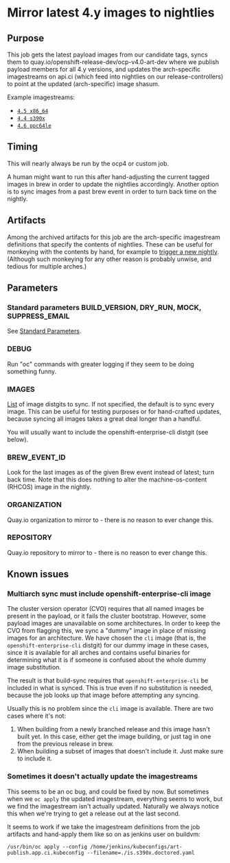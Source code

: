 # Mirror latest 4.y images to nightlies

## Purpose

This job gets the latest payload images from our candidate tags, syncs them to
quay.io/openshift-release-dev/ocp-v4.0-art-dev where we publish payload members
for all 4.y versions, and updates the arch-specific imagestreams on api.ci
(which feed into nightlies on our release-controllers) to point at the updated
(arch-specific) image shasum.

Example imagestreams:

* [`4.5 x86_64`](https://api.ci.openshift.org/console/project/ocp/browse/images/4.5-art-latest/)
* [`4.4 s390x`](https://api.ci.openshift.org/console/project/ocp-s390x/browse/images/4.4-art-latest-s390x)
* [`4.6 ppc64le`](https://api.ci.openshift.org/console/project/ocp-ppc64le/browse/images/4.6-art-latest-ppc64le)

## Timing

This will nearly always be run by the ocp4 or custom job.

A human might want to run this after hand-adjusting the current tagged images
in brew in order to update the nightlies accordingly. Another option is to sync
images from a past brew event in order to turn back time on the nightly.

## Artifacts

Among the archived artifacts for this job are the arch-specific imagestream
definitions that specify the contents of nightlies. These can be useful for
monkeying with the contents by hand, for example to [trigger a new nightly](https://github.com/openshift/art-docs/blob/master/4.y.z-stream.md#what-to-do-if-the-latest-nightly-is-rejected-).
(Although such monkeying for any other reason is probably unwise, and tedious
for multiple arches.)

## Parameters

### Standard parameters BUILD\_VERSION, DRY\_RUN, MOCK, SUPPRESS\_EMAIL

See [Standard Parameters](/jobs/README.md#standard-parameters).

### DEBUG

Run "oc" commands with greater logging if they seem to be doing something funny.

### IMAGES

[List](/jobs/README.md#list-parameters) of image distgits to sync.
If not specified, the default is to sync every image.
This can be useful for testing purposes or for hand-crafted updates, because
syncing all images takes a great deal longer than a handful.

You will usually want to include the openshift-enterprise-cli distgit (see below).

### BREW\_EVENT\_ID

Look for the last images as of the given Brew event instead of latest; turn back time.
Note that this does nothing to alter the machine-os-content (RHCOS) image in the nightly.

### ORGANIZATION

Quay.io organization to mirror to - there is no reason to ever change this.

### REPOSITORY

Quay.io repository to mirror to - there is no reason to ever change this.

## Known issues

### Multiarch sync must include openshift-enterprise-cli image

The cluster version operator (CVO) requires that all named images be present in
the payload, or it fails the cluster bootstrap. However, some payload images
are unavailable on some architectures. In order to keep the CVO from flagging
this, we sync a "dummy" image in place of missing images for an architecture.
We have chosen the `cli` image (that is, the `openshift-enterprise-cli`
distgit) for our dummy image in these cases, since it is available for all
arches and contains useful binaries for determining what it is if someone is
confused about the whole dummy image substitution.

The result is that build-sync requires that `openshift-enterprise-cli` be included in what is synced.
This is true even if no substitution is needed, because the job looks up that image before attempting any syncing.

Usually this is no problem since the `cli` image is available. There are two cases where it's not:

1. When building from a newly branched release and this image hasn't built yet.
   In this case, either get the image building, or just tag in one from the previous release in brew.
2. When building a subset of images that doesn't include it. Just make sure to include it.

### Sometimes it doesn't actually update the imagestreams

This seems to be an oc bug, and could be fixed by now. But sometimes when we
`oc apply` the updated imagestream, everything seems to work, but we find the
imagestream isn't actually updated. Naturally we always notice this when we're
trying to get a release out at the last second.

It seems to work if we take the imagestream definitions from the job artifacts
and hand-apply them like so on as jenkins user on buildvm:

    /usr/bin/oc apply --config /home/jenkins/kubeconfigs/art-publish.app.ci.kubeconfig --filename=./is.s390x.doctored.yaml

